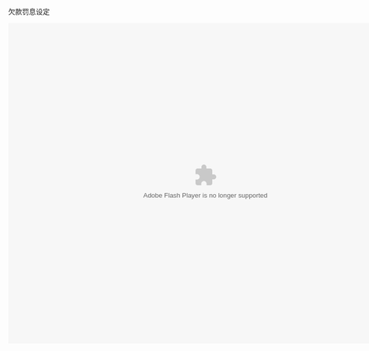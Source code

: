 欠款罚息设定

<embed src="http://resource.3cwdb.com/kailong-donghua/V410000201106010200.swf" width="800" height="650"  pluginspage="http://www.macromedia.com/go/getflashplayer" 
type="application/x-shockwave-flash" ></embed>
